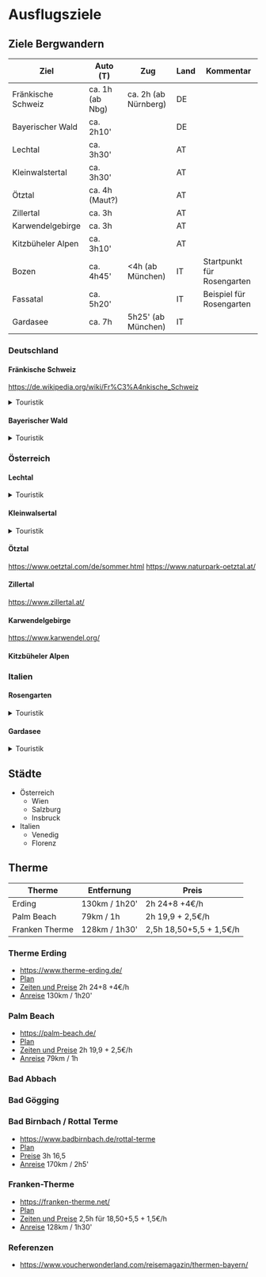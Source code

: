 # Ausflugsziele

## Ziele Bergwandern

| Ziel | Auto (T) | Zug | Land | Kommentar |
| --- | --- | --- | --- | --- |
| Fränkische Schweiz | ca. 1h (ab Nbg) | ca. 2h (ab Nürnberg) | DE | |
| Bayerischer Wald | ca. 2h10' | | DE | |
| Lechtal | ca. 3h30' | | AT | |
| Kleinwalstertal | ca. 3h30' | | AT | |
| Ötztal | ca. 4h (Maut?) | | AT | |
| Zillertal | ca. 3h | | AT | |
| Karwendelgebirge | ca. 3h | | AT | |
| Kitzbüheler Alpen | ca. 3h10' | | AT | |
| Bozen | ca. 4h45' | <4h (ab München) | IT | Startpunkt für Rosengarten | 
| Fassatal | ca. 5h20' | | IT | Beispiel für Rosengarten |
| Gardasee | ca. 7h | 5h25' (ab München) | IT | |

### Deutschland 

#### Fränkische Schweiz

https://de.wikipedia.org/wiki/Fr%C3%A4nkische_Schweiz

<details>
<summary>Touristik</summary>
<ul>
<li>https://www.fraenkische-schweiz.com/</li>
</ul>
</details>

#### Bayerischer Wald

<details>
<summary>Touristik</summary>
<ul>
<li>https://www.bayerischer-wald.de/</li>
</ul>
</details>

### Österreich

#### Lechtal

<details>
<summary>Touristik</summary>
<ul>
<li>https://www.lechtal.at/</li>
</ul>
</details>

#### Kleinwalsertal

<details>
<summary>Touristik</summary>
<ul>
<li>https://www.kleinwalsertal.com/de</li>
</ul>
</details>

#### Ötztal

https://www.oetztal.com/de/sommer.html
https://www.naturpark-oetztal.at/

#### Zillertal

https://www.zillertal.at/

#### Karwendelgebirge

https://www.karwendel.org/

#### Kitzbüheler Alpen

### Italien

#### Rosengarten

<details>
<summary>Touristik</summary>
<ul>
<li>https://latemarium.com/de/</li>
<li>https://eggental.com/de</li>
<li>https://www.fassa.com/de</li>
<li>https://www.tiersertal.com/de.html</li>
<li>https://www.suedtirol.info/de/de</li>
<li>https://www.visittrentino.info/de</li>
</ul>
</details>

#### Gardasee

<details>
<summary>Touristik</summary>
<ul>
<li>https://www.gardasee.it/de/</li>
<li>https://www.gardasee.de/</li>
</ul>
</details>

## Städte

- Österreich 
    - Wien
    - Salzburg
    - Insbruck
- Italien 
    - Venedig
    - Florenz

## Therme

| Therme | Entfernung | Preis |
| --- | --- | --- |
| Erding | 130km / 1h20' | 2h 24+8 +4€/h |
| Palm Beach | 79km / 1h | 2h 19,9 + 2,5€/h |
| Franken Therme | 128km / 1h30' | 2,5h 18,50+5,5 + 1,5€/h |

### Therme Erding

* https://www.therme-erding.de/
* [Plan](https://www.therme-erding.de/fileadmin/userdaten/user_upload/00_Startseite/TECD_LagePlan_Layout_Homepage_Stand_12-2023_klein.pdf)
* [Zeiten und Preise](https://www.therme-erding.de/infos/preise-oeffnungszeiten/) 2h 24+8 +4€/h
* [Anreise](https://www.google.com/maps/dir/92345+Dietfurt+an+der+Altm%C3%BChl/Therme+Erding,+Thermenallee,+Erding/@48.7241669,11.1785996,9z/data=!3m1!4b1!4m17!4m16!1m5!1m1!1s0x479fa75516782885:0x1c1eda35f4c53990!2m2!1d11.585937!2d49.0366957!1m5!1m1!1s0x479e104ed90bc11f:0x69d301cfa2943d78!2m2!1d11.8885776!2d48.290231!2m3!6e0!7e2!8j1711582200?ucbcb=1&entry=ttu) 130km / 1h20'

### Palm Beach

* https://palm-beach.de/
* [Plan](https://palm-beach.de/wp-content/uploads/2023/07/PB_Uebersichtsplan_Juni23-7.pdf)
* [Zeiten und Preise](https://palm-beach.de/oeffnungszeiten-preise/) 2h 19,9 + 2,5€/h
* [Anreise](https://www.google.com/maps/dir/92345+Dietfurt+an+der+Altm%C3%BChl/Kristall+Palm+Beach+Kur-+%26+Freizeitbad,+Albertus-Magnus-Stra%C3%9Fe+29,+90547+Stein/@49.1766648,10.9716649,10z/data=!3m1!4b1!4m18!4m17!1m5!1m1!1s0x479fa75516782885:0x1c1eda35f4c53990!2m2!1d11.585937!2d49.0366957!1m5!1m1!1s0x479f514e74dee8d5:0x54059bb67cbd83a1!2m2!1d11.0063216!2d49.4067002!2m3!6e0!7e2!8j1711668600!3e0?ucbcb=1&entry=ttu) 79km / 1h

### Bad Abbach

### Bad Gögging

### Bad Birnbach / Rottal Terme

* https://www.badbirnbach.de/rottal-terme
* [Plan](https://www.badbirnbach.de/rottal-terme/rottal-terme-im-ueberblick)
* [Preise](https://www.badbirnbach.de/rottal-terme/preise) 3h 16,5
* [Anreise](https://www.google.de/maps/dir/92345+Dietfurt+an+der+Altm%C3%BChl/Rottal+Terme+%7C+Therme+Sauna+Spa,+Prof.-Drexel-Stra%C3%9Fe,+Bad+Birnbach/@48.7208214,12.0107385,10z/data=!3m1!4b1!4m17!4m16!1m5!1m1!1s0x479fa75516782885:0x1c1eda35f4c53990!2m2!1d11.585937!2d49.0366957!1m5!1m1!1s0x47744d4bf9039357:0xddd8bfed45c74580!2m2!1d13.0824459!2d48.440431!2m3!6e0!7e2!8j1711803060?ucbcb=1&entry=ttu) 170km / 2h5'

### Franken-Therme

* https://franken-therme.net/
* [Plan](https://franken-therme.net/info-service/uebersichtsplan)
* [Zeiten und Preise](https://franken-therme.net/info-service/oeffnungszeiten-preise) 2,5h für 18,50+5,5 + 1,5€/h
* [Anreise](https://www.google.com/maps/dir/92345+Dietfurt+an+der+Altm%C3%BChl/Franken-Therme+Parkplatz,+Im+H%C3%A4spelein+15,+91438+Bad+Windsheim/@49.625767,10.6887057,9.88z/data=!4m14!4m13!1m5!1m1!1s0x479fa75516782885:0x1c1eda35f4c53990!2m2!1d11.585937!2d49.0366957!1m5!1m1!1s0x47989f25eb48130b:0x37dce4c8cfd2b53!2m2!1d10.4159659!2d49.5117028!3e0?ucbcb=1&entry=ttu) 128km / 1h30'

### Referenzen 

* https://www.voucherwonderland.com/reisemagazin/thermen-bayern/